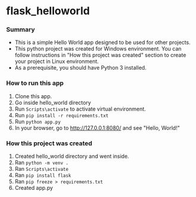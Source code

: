 # flask_helloworld



### Summary

* This is a simple Hello World app designed to be used for other projects.
* This python project was created for Windows environment. You can follow instructions in "How this project was created" section to create your project in Linux environment.
* As a prerequisite, you should have Python 3 installed.



### How to run this app

1. Clone this app.
2. Go inside hello_world directory
3. Run `Scripts\activate` to activate virtual environment.
4. Run `pip install -r requirements.txt`
5. Run `python app.py`
6. In your browser, go to http://127.0.0.1:8080/ and see "Hello, World!"



### How this project was created

1. Created hello_world directory and went inside.
2. Ran `python -m venv .` 
3. Ran `Scripts\activate`
4. Ran `pip install flask`
5. Ran `pip freeze > requirements.txt`
6. Created app.py

